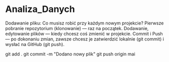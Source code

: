 # Analiza_Danych
Dodawanie pliku:
Co musisz robić przy każdym nowym projekcie?
Pierwsze pobranie repozytorium (klonowanie) — raz na początek.
Dodawanie, edytowanie plików — kiedy chcesz coś zmienić w projekcie.
Commit i Push — po dokonaniu zmian, zawsze chcesz je zatwierdzić lokalnie (git commit) i wysłać na GitHub (git push).

git add .
git commit -m "Dodano nowy plik"
git push origin mai
